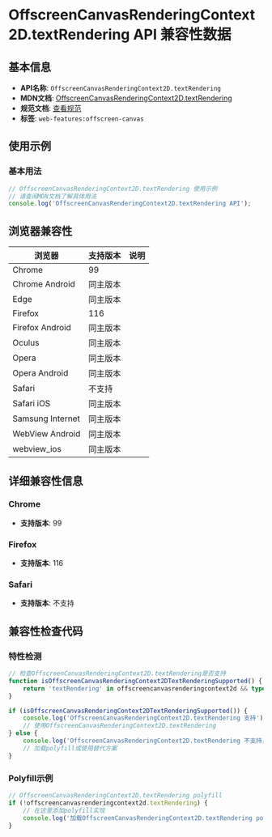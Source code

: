 # OffscreenCanvasRenderingContext2D.textRendering API 兼容性数据

## 基本信息

- **API名称**: `OffscreenCanvasRenderingContext2D.textRendering`
- **MDN文档**: [OffscreenCanvasRenderingContext2D.textRendering](https://developer.mozilla.org/docs/Web/API/CanvasRenderingContext2D/textRendering)
- **规范文档**: [查看规范](https://html.spec.whatwg.org/multipage/canvas.html#dom-context-2d-textrendering)
- **标签**: `web-features:offscreen-canvas`

## 使用示例

### 基本用法

```javascript
// OffscreenCanvasRenderingContext2D.textRendering 使用示例
// 请查阅MDN文档了解具体用法
console.log('OffscreenCanvasRenderingContext2D.textRendering API');
```

## 浏览器兼容性

| 浏览器 | 支持版本 | 说明 |
|--------|----------|------|
| Chrome | 99 |  |
| Chrome Android | 同主版本 |  |
| Edge | 同主版本 |  |
| Firefox | 116 |  |
| Firefox Android | 同主版本 |  |
| Oculus | 同主版本 |  |
| Opera | 同主版本 |  |
| Opera Android | 同主版本 |  |
| Safari | 不支持 |  |
| Safari iOS | 同主版本 |  |
| Samsung Internet | 同主版本 |  |
| WebView Android | 同主版本 |  |
| webview_ios | 同主版本 |  |

## 详细兼容性信息

### Chrome

- **支持版本**: 99

### Firefox

- **支持版本**: 116

### Safari

- **支持版本**: 不支持

## 兼容性检查代码

### 特性检测

```javascript
// 检查OffscreenCanvasRenderingContext2D.textRendering是否支持
function isOffscreenCanvasRenderingContext2DTextRenderingSupported() {
    return 'textRendering' in offscreencanvasrenderingcontext2d && typeof offscreencanvasrenderingcontext2d.textRendering === 'function';
}

if (isOffscreenCanvasRenderingContext2DTextRenderingSupported()) {
    console.log('OffscreenCanvasRenderingContext2D.textRendering 支持');
    // 使用OffscreenCanvasRenderingContext2D.textRendering
} else {
    console.log('OffscreenCanvasRenderingContext2D.textRendering 不支持，需要polyfill');
    // 加载polyfill或使用替代方案
}
```

### Polyfill示例

```javascript
// OffscreenCanvasRenderingContext2D.textRendering polyfill
if (!offscreencanvasrenderingcontext2d.textRendering) {
    // 在这里添加polyfill实现
    console.log('加载OffscreenCanvasRenderingContext2D.textRendering polyfill');
}
```

